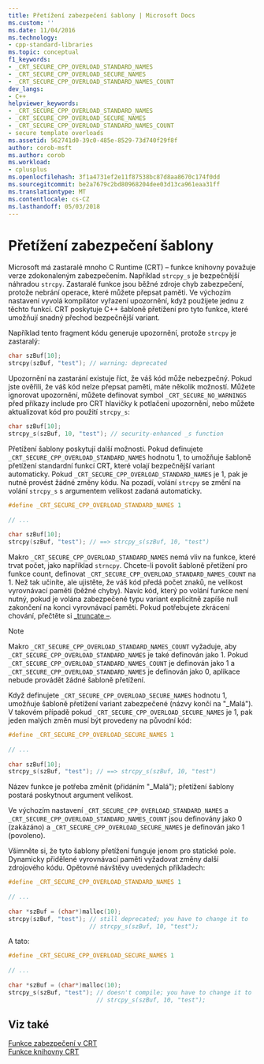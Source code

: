 ```yaml
---
title: Přetížení zabezpečení šablony | Microsoft Docs
ms.custom: ''
ms.date: 11/04/2016
ms.technology:
- cpp-standard-libraries
ms.topic: conceptual
f1_keywords:
- _CRT_SECURE_CPP_OVERLOAD_STANDARD_NAMES
- _CRT_SECURE_CPP_OVERLOAD_SECURE_NAMES
- _CRT_SECURE_CPP_OVERLOAD_STANDARD_NAMES_COUNT
dev_langs:
- C++
helpviewer_keywords:
- _CRT_SECURE_CPP_OVERLOAD_STANDARD_NAMES
- _CRT_SECURE_CPP_OVERLOAD_SECURE_NAMES
- _CRT_SECURE_CPP_OVERLOAD_STANDARD_NAMES_COUNT
- secure template overloads
ms.assetid: 562741d0-39c0-485e-8529-73d740f29f8f
author: corob-msft
ms.author: corob
ms.workload:
- cplusplus
ms.openlocfilehash: 3f1a4731ef2e11f87538bc87d8aa8670c174f0dd
ms.sourcegitcommit: be2a7679c2bd80968204dee03d13ca961eaa31ff
ms.translationtype: MT
ms.contentlocale: cs-CZ
ms.lasthandoff: 05/03/2018
---
```

# <a name="secure-template-overloads"></a>Přetížení zabezpečení šablony
Microsoft má zastaralé mnoho C Runtime (CRT) – funkce knihovny považuje verze zdokonaleným zabezpečením. Například `strcpy_s` je bezpečnější náhradou `strcpy`. Zastaralé funkce jsou běžné zdroje chyb zabezpečení, protože nebrání operace, které můžete přepsat paměti. Ve výchozím nastavení vyvolá kompilátor vyřazení upozornění, když použijete jednu z těchto funkcí. CRT poskytuje C++ šabloně přetížení pro tyto funkce, které umožňují snadný přechod bezpečnější variant.  
  
Například tento fragment kódu generuje upozornění, protože `strcpy` je zastaralý:  
  
```cpp  
char szBuf[10];  
strcpy(szBuf, "test"); // warning: deprecated  
```
  
Upozornění na zastarání existuje říct, že váš kód může nebezpečný. Pokud jste ověřili, že váš kód nelze přepsat paměti, máte několik možností. Můžete ignorovat upozornění, můžete definovat symbol `_CRT_SECURE_NO_WARNINGS` před příkazy include pro CRT hlavičky k potlačení upozornění, nebo můžete aktualizovat kód pro použití `strcpy_s`:  
  
```cpp  
char szBuf[10];  
strcpy_s(szBuf, 10, "test"); // security-enhanced _s function  
```
  
Přetížení šablony poskytují další možnosti. Pokud definujete `_CRT_SECURE_CPP_OVERLOAD_STANDARD_NAMES` hodnotu 1, to umožňuje šabloně přetížení standardní funkcí CRT, které volají bezpečnější variant automaticky. Pokud `_CRT_SECURE_CPP_OVERLOAD_STANDARD_NAMES` je 1, pak je nutné provést žádné změny kódu. Na pozadí, volání `strcpy` se změní na volání `strcpy_s` s argumentem velikost zadaná automaticky.  
  
```cpp  
#define _CRT_SECURE_CPP_OVERLOAD_STANDARD_NAMES 1  
  
// ...  
  
char szBuf[10];  
strcpy(szBuf, "test"); // ==> strcpy_s(szBuf, 10, "test")  
```  
  
Makro `_CRT_SECURE_CPP_OVERLOAD_STANDARD_NAMES` nemá vliv na funkce, které trvat počet, jako například `strncpy`. Chcete-li povolit šabloně přetížení pro funkce count, definovat `_CRT_SECURE_CPP_OVERLOAD_STANDARD_NAMES_COUNT` na 1. Než tak učiníte, ale ujistěte, že váš kód předá počet znaků, ne velikost vyrovnávací paměti (běžné chyby). Navíc kód, který po volání funkce není nutný, pokud je volána zabezpečené typu variant explicitně zapíše null zakončení na konci vyrovnávací paměti. Pokud potřebujete zkrácení chování, přečtěte si [_truncate –](../c-runtime-library/truncate.md).  
  
> [!NOTE]
>  Makro `_CRT_SECURE_CPP_OVERLOAD_STANDARD_NAMES_COUNT` vyžaduje, aby `_CRT_SECURE_CPP_OVERLOAD_STANDARD_NAMES` je také definován jako 1. Pokud `_CRT_SECURE_CPP_OVERLOAD_STANDARD_NAMES_COUNT` je definován jako 1 a `_CRT_SECURE_CPP_OVERLOAD_STANDARD_NAMES` je definován jako 0, aplikace nebude provádět žádné šabloně přetížení.  
  
Když definujete `_CRT_SECURE_CPP_OVERLOAD_SECURE_NAMES` hodnotu 1, umožňuje šabloně přetížení variant zabezpečené (názvy končí na "_Malá"). V takovém případě pokud `_CRT_SECURE_CPP_OVERLOAD_SECURE_NAMES` je 1, pak jeden malých změn musí být provedeny na původní kód:  
  
```cpp  
#define _CRT_SECURE_CPP_OVERLOAD_SECURE_NAMES 1  
  
// ...  
  
char szBuf[10];  
strcpy_s(szBuf, "test"); // ==> strcpy_s(szBuf, 10, "test")  
```  
  
 Název funkce je potřeba změnit (přidáním "_Malá"); přetížení šablony postará poskytnout argument velikost.  
  
 Ve výchozím nastavení `_CRT_SECURE_CPP_OVERLOAD_STANDARD_NAMES` a `_CRT_SECURE_CPP_OVERLOAD_STANDARD_NAMES_COUNT` jsou definovány jako 0 (zakázáno) a `_CRT_SECURE_CPP_OVERLOAD_SECURE_NAMES` je definován jako 1 (povoleno).  
  
 Všimněte si, že tyto šablony přetížení funguje jenom pro statické pole. Dynamicky přidělené vyrovnávací paměti vyžadovat změny další zdrojového kódu. Opětovné návštěvy uvedených příkladech:  
  
```cpp  
#define _CRT_SECURE_CPP_OVERLOAD_STANDARD_NAMES 1  
  
// ...  
  
char *szBuf = (char*)malloc(10);  
strcpy(szBuf, "test"); // still deprecated; you have to change it to  
                       // strcpy_s(szBuf, 10, "test");  
```  
  
 A tato:  
  
```cpp  
#define _CRT_SECURE_CPP_OVERLOAD_SECURE_NAMES 1  
  
// ...  
  
char *szBuf = (char*)malloc(10);  
strcpy_s(szBuf, "test"); // doesn't compile; you have to change it to  
                         // strcpy_s(szBuf, 10, "test");  
```  
  
## <a name="see-also"></a>Viz také  
 [Funkce zabezpečení v CRT](../c-runtime-library/security-features-in-the-crt.md)   
 [Funkce knihovny CRT](../c-runtime-library/crt-library-features.md)